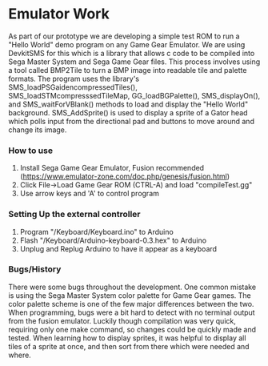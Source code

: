# Emulator Work
As part of our prototype we are developing a simple test ROM to run a "Hello World" demo program on any Game Gear Emulator. We are using DevkitSMS for this which is a library that allows c code to be compiled into Sega Master System and Sega Game Gear files. This process involves using a tool called BMP2Tile to turn a BMP image into readable tile and palette formats. The program uses the library's SMS_loadPSGaidencompressedTiles(), SMS_loadSTMcompresssedTileMap, GG_loadBGPalette(), SMS_displayOn(), and SMS_waitForVBlank() methods to load and display the "Hello World" background. SMS_AddSprite() is used to display a sprite of a Gator head which polls input from the directional pad and buttons to move around and change its image.

### How to use
1. Install Sega Game Gear Emulator, Fusion recommended (https://www.emulator-zone.com/doc.php/genesis/fusion.html)
2. Click File->Load Game Gear ROM (CTRL-A) and load "compileTest.gg"
3. Use arrow keys and 'A' to control program

### Setting Up the external controller
1. Program "/Keyboard/Keyboard.ino" to Arduino
2. Flash "/Keyboard/Arduino-keyboard-0.3.hex" to Arduino
3. Unplug and Replug Arduino to have it appear as a keyboard

### Bugs/History
There were some bugs throughout the development. One common mistake is using the Sega Master System color palette for Game Gear games. The color palette scheme is one of the few major differences between the two. When programming, bugs were a bit hard to detect with no terminal output from the fusion emulator. Luckily though compilation was very quick, requiring only one make command, so changes could be quickly made and tested. When learning how to display sprites, it was helpful to display all tiles of a sprite at once, and then sort from there which were needed and where.